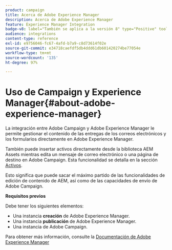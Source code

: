 ```yaml
---
product: campaign
title: Acerca de Adobe Experience Manager
description: Acerca de Adobe Experience Manager
feature: Experience Manager Integration
badge-v8: label="También se aplica a la versión 8" type="Positive" tooltip="También se aplica a Campaign v8"
audience: integrations
content-type: reference
exl-id: e9756046-fc67-4afd-b7a9-c8d73614f02e
source-git-commit: e34718caefdf5db4ddd61db601420274be77054e
workflow-type: tm+mt
source-wordcount: '135'
ht-degree: 97%

---
```


# Uso de Campaign y Experience Manager{#about-adobe-experience-manager}



La integración entre Adobe Campaign y Adobe Experience Manager le permite gestionar el contenido de las entregas de los correos electrónicos y los formularios directamente en Adobe Experience Manager.

También puede insertar activos directamente desde la biblioteca AEM Assets mientras edita un mensaje de correo electrónico o una página de destino en Adobe Campaign. Esta funcionalidad se detalla en la sección [Activos](../../integrations/using/sharing-assets-with-adobe-experience-cloud.md).

Esto significa que puede sacar el máximo partido de las funcionalidades de edición de contenido de AEM, así como de las capacidades de envío de Adobe Campaign.

**Requisitos previos**

Debe tener los siguientes elementos:

* Una instancia **creación** de Adobe Experience Manager.
* Una instancia **publicación** de Adobe Experience Manager.
* Una instancia de Adobe Campaign.

Para obtener más información, consulte la [Documentación de Adobe Experience Manager](https://experienceleague.adobe.com/docs/experience-manager-65/classic-ui/campaign/classic-personalization-ac-campaign.html?lang=es)
